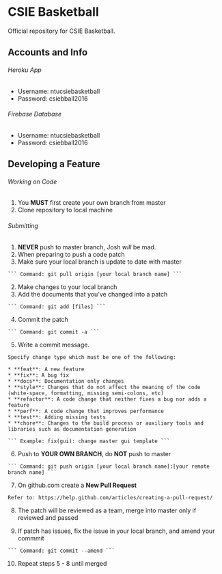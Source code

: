 # CSIE Basketball
Official repository for CSIE Basketball.

## Accounts and Info

###### Heroku App
* Username: ntucsiebasketball
* Password: csiebball2016

###### Firebase Database
* Username: ntucsiebasketball
* Password: csiebball2016

## Developing a Feature

###### Working on Code
1. You **MUST** first create your own branch from master
2. Clone repository to local machine

###### Submitting 
1. **NEVER** push to master branch, Josh *will* be mad.
2. When preparing to push a code patch
  1. Make sure your local branch is update to date with master
  
    ``` Command: git pull origin [your local branch name] ```
  
  2. Make changes to your local branch
  3. Add the documents that you've changed into a patch
  
    ``` Command: git add [files] ```
    
  4. Commit the patch
  
    ``` Command: git commit -a ```
    
  5. Write a commit message. 
  
    Specify change type which must be one of the following:

    * **feat**: A new feature
    * **fix**: A bug fix
    * **docs**: Documentation only changes
    * **style**: Changes that do not affect the meaning of the code (white-space, formatting, missing semi-colons, etc)
    * **refactor**: A code change that neither fixes a bug nor adds a feature
    * **perf**: A code change that improves performance
    * **test**: Adding missing tests
    * **chore**: Changes to the build process or auxiliary tools and libraries such as documentation generation
    
    ``` Example: fix(gui): change master gui template ```
    
  6. Push to **YOUR OWN BRANCH**, do **NOT** push to master
    
    ``` Command: git push origin [your local branch name]:[your remote branch name] ```
    
  7. On github.com create a **New Pull Request**
  
    Refer to: https://help.github.com/articles/creating-a-pull-request/
    
  8. The patch will be reviewed as a team, merge into master only if reviewed and passed
  
  9. If patch has issues, fix the issue in your local branch, and amend your commmit
  
    ``` Command: git commit --amend ```
  
  10. Repeat steps 5 - 8 until merged
